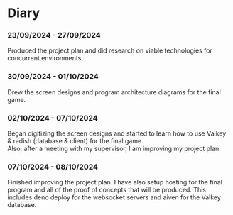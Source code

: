 # Diary

### 23/09/2024 - 27/09/2024
Produced the project plan and did research on viable technologies for concurrent environments.

### 30/09/2024 - 01/10/2024
Drew the screen designs and program architecture diagrams for the final game.

### 02/10/2024 - 07/10/2024
Began digitizing the screen designs and started to learn how to use Valkey & radish (database & client) for the final game.<br>
Also, after a meeting with my supervisor, I am improving my project plan.

### 07/10/2024 - 08/10/2024
Finished improving the project plan. I have also setup hosting for the final program and all of the proof of concepts that will be produced. This includes deno deploy for the websocket servers and aiven for the Valkey database.